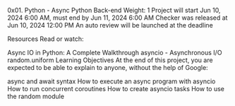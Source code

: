 0x01. Python - Async
Python
Back-end
 Weight: 1
 Project will start Jun 10, 2024 6:00 AM, must end by Jun 11, 2024 6:00 AM
 Checker was released at Jun 10, 2024 12:00 PM
 An auto review will be launched at the deadline


Resources
Read or watch:

Async IO in Python: A Complete Walkthrough
asyncio - Asynchronous I/O
random.uniform
Learning Objectives
At the end of this project, you are expected to be able to explain to anyone, without the help of Google:

async and await syntax
How to execute an async program with asyncio
How to run concurrent coroutines
How to create asyncio tasks
How to use the random module
